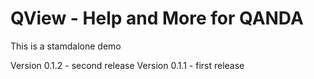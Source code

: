 #  QView - Help and More for QANDA

This is a stamdalone demo

Version 0.1.2 - second release 
Version 0.1.1 - first release 

